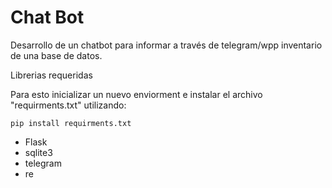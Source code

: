 # Chat Bot

Desarrollo de un chatbot para informar a través de telegram/wpp inventario de una base de datos.

Librerias requeridas

Para esto inicializar un nuevo enviorment e instalar el archivo "requirments.txt" utilizando:

```
pip install requirments.txt
```

- Flask
- sqlite3
- telegram
- re
